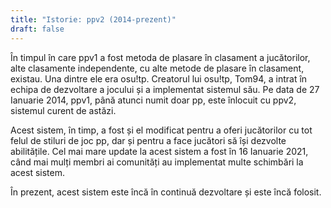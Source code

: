 ```yaml
---
title: "Istorie: ppv2 (2014-prezent)"
draft: false
---
```


În timpul în care ppv1 a fost metoda de plasare în clasament a jucătorilor, alte clasamente independente, cu alte metode de plasare în clasament, existau. 
Una dintre ele era osu!tp. Creatorul lui osu!tp, Tom94, a intrat în echipa de dezvoltare a jocului și a implementat sistemul său. 
Pe data de 27 Ianuarie 2014, ppv1, până atunci numit doar pp, este înlocuit cu ppv2, sistemul curent de astăzi.

Acest sistem, în timp, a fost și el modificat pentru a oferi jucătorilor cu tot felul de stiluri de joc pp, dar și pentru a face jucători să își dezvolte abilitățile. 
Cel mai mare update la acest sistem a fost în 16 Ianuarie 2021, când mai mulți membri ai comunități au implementat multe schimbări la acest sistem.

În prezent, acest sistem este încă în continuă dezvoltare și este încă folosit.
